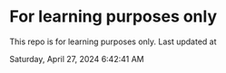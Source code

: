 # For learning purposes only
This repo is for learning purposes only.
Last updated at

Saturday, April 27, 2024 6:42:41 AM


